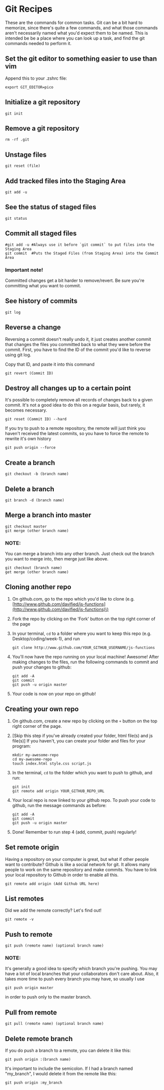 # Git Recipes

These are the commands for common tasks. Git can be a bit hard to memorize, since there's quite a few commands, and what those commands aren't necessarily named what you'd expect them to be named. This is intended be be a place where you can look up a task, and find the git commands needed to perform it.

## Set the git editor to something easier to use than vim

Append this to your .zshrc file:

```text
export GIT_EDITOR=pico
```

## Initialize a git repository

```text
git init
```

## Remove a git repository

```text
rm -rf .git
```

## Unstage files

```text
git reset (file)
```

## Add tracked files into the Staging Area

```text
git add -u
```

## See the status of staged files

```text
git status
```

## Commit all staged files

```text
#git add -u #Always use it before `git commit` to put files into the Staging Area
git commit  #Puts the Staged Files (from Staging Area) into the Commit Area
```

### Important note!

Committed changes get a bit harder to remove/revert. Be sure you're committing what you want to commit.

## See history of commits

```text
git log
```

## Reverse a change

Reversing a commit doesn't really undo it, it just creates another commit that changes the files you committed back to what they were before the commit. First, you have to find the ID of the commit you'd like to reverse using git log.

Copy that ID, and paste it into this command

```text
git revert (Commit ID)
```

## Destroy all changes up to a certain point

It's possible to completely remove all records of changes back to a given commit. It's not a good idea to do this on a regular basis, but rarely, it becomes necessary.

```text
git reset (Commit ID) --hard
```

If you try to push to a remote repository, the remote will just think you haven't received the latest commits, so you have to force the remote to rewrite it's own history

```text
git push origin --force
```

## Create a branch

```text
git checkout -b (branch name)
```

## Delete a branch

```text
git branch -d (branch name)
```

## Merge a branch into master

```text
git checkout master
git merge (other branch name)
```

### NOTE:

You can merge a branch into any other branch. Just check out the branch you want to merge into, then merge just like above.

```text
git checkout (branch name)
get merge (other branch name)
```

## Cloning another repo

1. On github.com, go to the repo which you'd like to clone \(e.g. [http://www.github.com/davified/js-functions](http://www.github.com/davified/js-functions)\)
2. Fork the repo by clicking on the 'Fork' button on the top right corner of the page
3. In your terminal, `cd` to a folder where you want to keep this repo \(e.g. Desktop/coding/week-1\), and run

   ```text
   git clone http://www.github.com/YOUR_GITHUB_USERNAME/js-functions
   ```

4. You'll now have the repo running on your local machine! Awesome! After making changes to the files, run the following commands to commit and push your changes to github:

   ```text
   git add -A
   git commit
   git push -u origin master
   ```

5. Your code is now on your repo on github!

## Creating your own repo

1. On github.com, create a new repo by clicking on the `+` button on the top right corner of the page.
2. \[Skip this step if you've already created your folder, html file\(s\) and js file\(s\)\] If you haven't, you can create your folder and files for your program:

   ```text
   mkdir my-awesome-repo
   cd my-awesome-repo
   touch index.html style.css script.js
   ```

3. In the terminal, `cd` to the folder which you want to push to github, and run:

   ```text
   git init
   git remote add origin YOUR_GITHUB_REPO_URL
   ```

4. Your local repo is now linked to your github repo. To push your code to github, run the message commands as before:

   ```text
   git add -A
   git commit
   git push -u origin master
   ```

5. Done! Remember to run step 4 \(add, commit, push\) regularly!

## Set remote origin

Having a repository on your computer is great, but what if other people want to contribute? Github is like a social network for git. It allows many people to work on the same repository and make commits. You have to link your local repository to Github in order to enable all this.

```text
git remote add origin (Add Github URL here)
```

## List remotes

Did we add the remote correctly? Let's find out!

```text
git remote -v
```

## Push to remote

```text
git push (remote name) (optional branch name)
```

### NOTE:

It's generally a good idea to specify which branch you're pushing. You may have a lot of local branches that your collaborators don't care about. Also, it takes more time to push every branch you may have, so usually I use

```text
git push origin master
```

in order to push only to the master branch.

## Pull from remote

```text
git pull (remote name) (optional branch name)
```

## Delete remote branch

If you do push a branch to a remote, you can delete it like this:

```text
git push origin :(branch name)
```

It's important to include the semicolon. If I had a branch named "my\_branch", I would delete it from the remote like this:

```text
git push origin :my_branch
```

